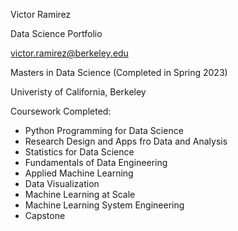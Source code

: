 Victor Ramirez

Data Science Portfolio

victor.ramirez@berkeley.edu

Masters in Data Science (Completed in Spring 2023)

Univeristy of California, Berkeley

Coursework Completed:
* Python Programming for Data Science
* Research Design and Apps fro Data and Analysis
* Statistics for Data Science
* Fundamentals of Data Engineering
* Applied Machine Learning
* Data Visualization
* Machine Learning at Scale
* Machine Learning System Engineering
* Capstone

